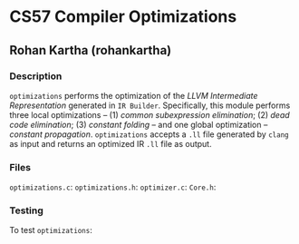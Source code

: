 # CS57 Compiler Optimizations

## Rohan Kartha (rohankartha)

### Description

`optimizations` performs the optimization of the *LLVM Intermediate Representation* generated in `IR Builder`.  Specifically, this module performs three local optimizations – (1) *common subexpression elimination*; (2) *dead code elimination*; (3) *constant folding* – and one global optimization – *constant propagation*. `optimizations` accepts a `.ll` file generated by `clang` as input and returns an optimized IR `.ll` file as output.

### Files

`optimizations.c`:
`optimizations.h`:
`optimizer.c`:
`Core.h`: 

### Testing

To test `optimizations`:
